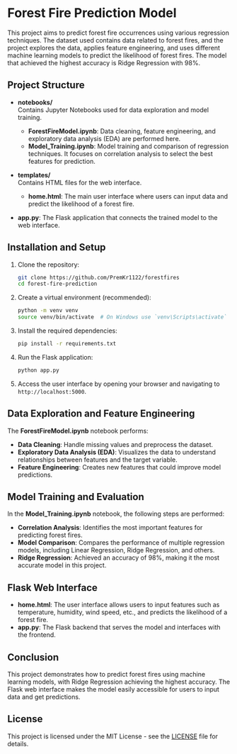 # Forest Fire Prediction Model

This project aims to predict forest fire occurrences using various regression techniques. The dataset used contains data related to forest fires, and the project explores the data, applies feature engineering, and uses different machine learning models to predict the likelihood of forest fires. The model that achieved the highest accuracy is Ridge Regression with 98%.

## Project Structure

- **notebooks/**  
  Contains Jupyter Notebooks used for data exploration and model training.
  - **ForestFireModel.ipynb**: Data cleaning, feature engineering, and exploratory data analysis (EDA) are performed here.
  - **Model_Training.ipynb**: Model training and comparison of regression techniques. It focuses on correlation analysis to select the best features for prediction.

- **templates/**  
  Contains HTML files for the web interface.
  - **home.html**: The main user interface where users can input data and predict the likelihood of a forest fire.

- **app.py**: The Flask application that connects the trained model to the web interface.

## Installation and Setup

1. Clone the repository:
    ```bash
    git clone https://github.com/PremKr1122/forestfires
    cd forest-fire-prediction
    ```

2. Create a virtual environment (recommended):
    ```bash
    python -m venv venv
    source venv/bin/activate  # On Windows use `venv\Scripts\activate`
    ```

3. Install the required dependencies:
    ```bash
    pip install -r requirements.txt
    ```

4. Run the Flask application:
    ```bash
    python app.py
    ```

5. Access the user interface by opening your browser and navigating to `http://localhost:5000`.

## Data Exploration and Feature Engineering

The **ForestFireModel.ipynb** notebook performs:

- **Data Cleaning**: Handle missing values and preprocess the dataset.
- **Exploratory Data Analysis (EDA)**: Visualizes the data to understand relationships between features and the target variable.
- **Feature Engineering**: Creates new features that could improve model predictions.

## Model Training and Evaluation

In the **Model_Training.ipynb** notebook, the following steps are performed:

- **Correlation Analysis**: Identifies the most important features for predicting forest fires.
- **Model Comparison**: Compares the performance of multiple regression models, including Linear Regression, Ridge Regression, and others.
- **Ridge Regression**: Achieved an accuracy of 98%, making it the most accurate model in this project.

## Flask Web Interface

- **home.html**: The user interface allows users to input features such as temperature, humidity, wind speed, etc., and predicts the likelihood of a forest fire.
- **app.py**: The Flask backend that serves the model and interfaces with the frontend.

## Conclusion

This project demonstrates how to predict forest fires using machine learning models, with Ridge Regression achieving the highest accuracy. The Flask web interface makes the model easily accessible for users to input data and get predictions.

## License

This project is licensed under the MIT License - see the [LICENSE](LICENSE) file for details.
